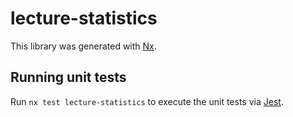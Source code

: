 # lecture-statistics

This library was generated with [Nx](https://nx.dev).

## Running unit tests

Run `nx test lecture-statistics` to execute the unit tests via [Jest](https://jestjs.io).
